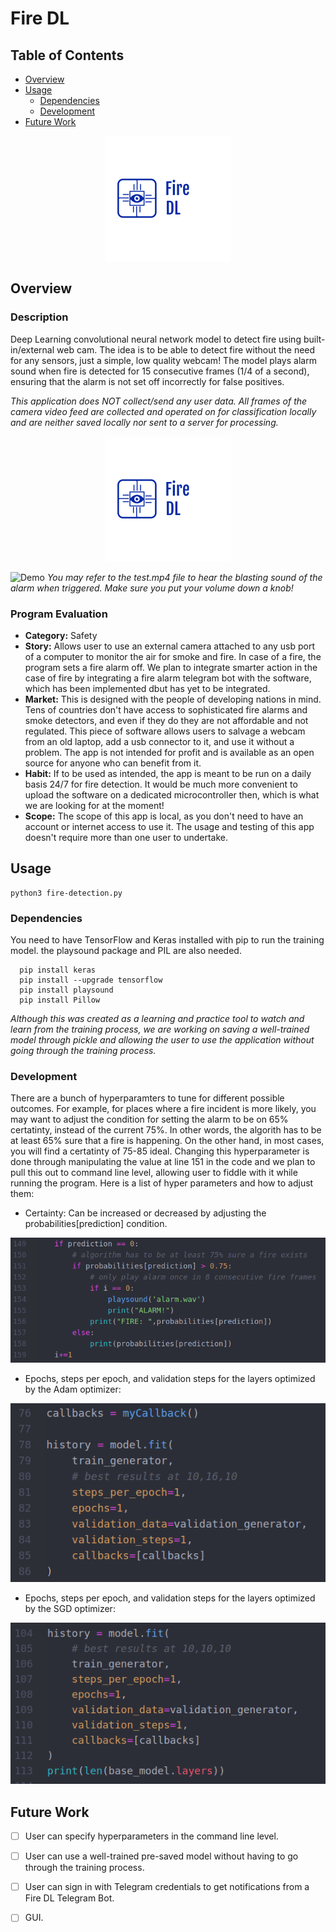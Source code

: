 # Fire DL

## Table of Contents
- [Overview](#Overview)
- [Usage](#Usage)
  - [Dependencies](#Dependencies)
  - [Development](#Development)
- [Future Work](#Future-Work)

<p align="center">
  <a href="https://github.com/MohamedAli2310/Fire-Detection-DL-Model" target="_blank">
    <img alt="GitHub release" src="firedl.png">
  </a>

</p>

## Overview
### Description
Deep Learning convolutional neural network model to detect fire using built-in/external web cam. The idea is to be able to detect fire without the need for any sensors, just a simple, low quality webcam!
The model plays alarm sound when fire is detected for 15 consecutive frames (1/4 of a second), ensuring that the alarm is not set off incorrectly for false positives.

*This application does NOT collect/send any user data. All frames of the camera video feed are collected and operated on for classification locally and are neither saved locally nor sent to a server for processing.*

<p align="center">
  <img src="firedl.png" alt="logo"/>
</p>

![Demo](test.gif)
*You may refer to the test.mp4 file to hear the blasting sound of the alarm when triggered. Make sure you put your volume down a knob!*

### Program Evaluation
- **Category:** Safety
- **Story:** Allows user to use an external camera attached to any usb port of a computer to monitor the air for smoke and fire. In case of a fire, the program sets a fire alarm off. We plan to integrate smarter action in the case of fire by integrating a fire alarm telegram bot with the software, which has been implemented dbut has yet to be integrated.
- **Market:** This is designed with the people of developing nations in mind. Tens of countries don't have access to sophisticated fire alarms and smoke detectors, and even if they do they are not affordable and not regulated. This piece of software allows users to salvage a webcam from an old laptop, add a usb connector to it, and use it without a problem. The app is not intended for profit and is available as an open source for anyone who can benefit from it.
- **Habit:** If to be used as intended, the app is meant to be run on a daily basis 24/7 for fire detection. It would be much more convenient to upload the software on a dedicated microcontroller then, which is what we are looking for at the moment!
- **Scope:** The scope of this app is local, as you don't need to have an account or internet access to use it. The usage and testing of this app doesn't require more than one user to undertake.

## Usage
```shell
python3 fire-detection.py
```
### Dependencies
You need to have TensorFlow and Keras installed with pip to run the training model. the playsound package and PIL are also needed. 
```shell
  pip install keras
  pip install --upgrade tensorflow
  pip install playsound
  pip install Pillow
```
*Although this was created as a learning and practice tool to watch and learn from the training process, we are working on saving a well-trained model through pickle and allowing the user to use the application without going through the training process.*

### Development
There are a bunch of hyperparamters to tune for different possible outcomes. For example, for places where a fire incident is more likely, you may want to adjust the condition for setting the alarm to be on 65% certatinty, instead of the current 75%. In other words, the algorith has to be at least 65% sure that a fire is happening. On the other hand, in most cases, you will find a certatinty of 75-85 ideal. Changing this hyperparameter is done through manipulating the value at line 151 in the code and we plan to pull this out to command line level, allowing user to fiddle with it while running the program. Here is a list of hyper parameters and how to adjust them:

* Certainty: 
Can be increased or decreased by adjusting the probabilities[prediction] condition.
<p align="center">
  <img src="certainty.png" alt="certainty"/>
</p>

* Epochs, steps per epoch, and validation steps for the layers optimized by the Adam optimizer:
<p align="center">
  <img src="before.png" alt="Adam hyperparams"/>
</p>

* Epochs, steps per epoch, and validation steps for the layers optimized by the SGD optimizer:
<p align="center">
  <img src="after.png" alt="SGD hyperparams"/>
</p>

## Future Work

- [ ] User can specify hyperparameters in the command line level.
- [ ] User can use a well-trained pre-saved model without having to go through the training process.
- [ ] User can sign in with Telegram credentials to get notifications from a Fire DL Telegram Bot.
- [ ] GUI. 

